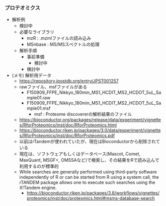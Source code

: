 ### プロテオミクス

- 解析例　
  - 検討中
  - 必要なライブラリ
    - mzR : .mzmlファイルの読み込み
    - MSnbase : MS/MSスペクトルの処理
  - 解析手順
    - 事前準備
      - 検討中
    - 検討中
- (メモ) 解析用データ　
  - https://repository.jpostdb.org/entry/JPST001257
  - rawファイル、msfファイルがある
    - F150909_FFPE_Nikkyo_180min_MS1_HCDIT_MS2_HCDOT_5uL_Sample01.raw
    - F150909_FFPE_Nikkyo_180min_MS1_HCDIT_MS2_HCDOT_5uL_Sample01.msf
      - msf : Proteome discovererの解析結果のファイル
  - https://bioconductor.org/packages/release/data/experiment/vignettes/RforProteomics/inst/doc/RforProteomics.html
  - https://bioconductor.riken.jp/packages/3.0/data/experiment/vignettes/RforProteomics/inst/doc/RforProteomics.pdf
  - 以前はrTandemが使われていたが、現在はBioconductorから削除されている
  - 現在は、ソフトウェアもしくはデータベース(Mascot, Comet, MaxQuant, MSGF+, OMSSAなど)で検索し、その結果をRで読み込んで利用するのが標準的
  - While searches are generally performed using third-party software independently of R or can be started from R using a system call, the rTANDEM package allows one to execute such searches using the X!Tandem engine. 
    - https://bioconductor.riken.jp/packages/3.8/workflows/vignettes/proteomics/inst/doc/proteomics.html#msms-database-search

  
